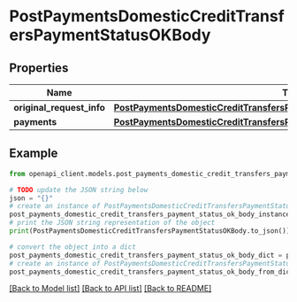 # PostPaymentsDomesticCreditTransfersPaymentStatusOKBody


## Properties

Name | Type | Description | Notes
------------ | ------------- | ------------- | -------------
**original_request_info** | [**PostPaymentsDomesticCreditTransfersPaymentStatusOKBodyOriginalRequestInfo**](PostPaymentsDomesticCreditTransfersPaymentStatusOKBodyOriginalRequestInfo.md) |  | 
**payments** | [**PostPaymentsDomesticCreditTransfersPaymentStatusOKBodyPayments**](PostPaymentsDomesticCreditTransfersPaymentStatusOKBodyPayments.md) |  | [optional] 

## Example

```python
from openapi_client.models.post_payments_domestic_credit_transfers_payment_status_ok_body import PostPaymentsDomesticCreditTransfersPaymentStatusOKBody

# TODO update the JSON string below
json = "{}"
# create an instance of PostPaymentsDomesticCreditTransfersPaymentStatusOKBody from a JSON string
post_payments_domestic_credit_transfers_payment_status_ok_body_instance = PostPaymentsDomesticCreditTransfersPaymentStatusOKBody.from_json(json)
# print the JSON string representation of the object
print(PostPaymentsDomesticCreditTransfersPaymentStatusOKBody.to_json())

# convert the object into a dict
post_payments_domestic_credit_transfers_payment_status_ok_body_dict = post_payments_domestic_credit_transfers_payment_status_ok_body_instance.to_dict()
# create an instance of PostPaymentsDomesticCreditTransfersPaymentStatusOKBody from a dict
post_payments_domestic_credit_transfers_payment_status_ok_body_from_dict = PostPaymentsDomesticCreditTransfersPaymentStatusOKBody.from_dict(post_payments_domestic_credit_transfers_payment_status_ok_body_dict)
```
[[Back to Model list]](../README.md#documentation-for-models) [[Back to API list]](../README.md#documentation-for-api-endpoints) [[Back to README]](../README.md)


